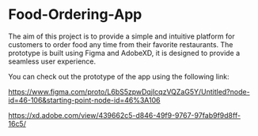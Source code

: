 # Food-Ordering-App
The aim of this project is to provide a simple and intuitive platform for customers to order food any time from their favorite restaurants. The prototype is built using Figma and AdobeXD, it is designed to provide a seamless user experience.

You can check out the prototype of the app using the following link: 

https://www.figma.com/proto/L6bS5zpwDqjIcqzVQZaG5Y/Untitled?node-id=46-106&starting-point-node-id=46%3A106

https://xd.adobe.com/view/439662c5-d846-49f9-9767-97fab9f9d8ff-16c5/
